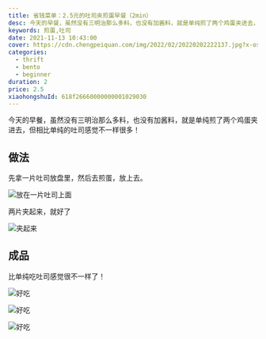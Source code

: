 ```yaml
---
title: 省钱菜单：2.5元的吐司夹煎蛋早餐（2min）
desc: 今天的早餐，虽然没有三明治那么多料，也没有加酱料，就是单纯煎了两个鸡蛋夹进去，但相比单纯的吐司感觉不一样很多！
keywords: 煎蛋,吐司
date: 2021-11-13 10:43:00
cover: https://cdn.chengpeiquan.com/img/2022/02/20220202222137.jpg?x-oss-process=image/interlace,1
categories:
  - thrift
  - bento
  - beginner
duration: 2
price: 2.5
xiaohongshuId: 618f26660000000001029030
---
```


今天的早餐，虽然没有三明治那么多料，也没有加酱料，就是单纯煎了两个鸡蛋夹进去，但相比单纯的吐司感觉不一样很多！

## 做法

先拿一片吐司放盘里，然后去煎蛋，放上去。

![放在一片吐司上面](https://cdn.chengpeiquan.com/img/2022/02/20220202222147.jpg?x-oss-process=image/interlace,1)

两片夹起来，就好了

![夹起来](https://cdn.chengpeiquan.com/img/2022/02/20220202222148.jpg?x-oss-process=image/interlace,1)

## 成品

比单纯吃吐司感觉很不一样了！

![好吃](https://cdn.chengpeiquan.com/img/2022/02/20220202222149.jpg?x-oss-process=image/interlace,1)

![好吃](https://cdn.chengpeiquan.com/img/2022/02/20220202222150.jpg?x-oss-process=image/interlace,1)

![好吃](https://cdn.chengpeiquan.com/img/2022/02/20220202222151.jpg?x-oss-process=image/interlace,1)
